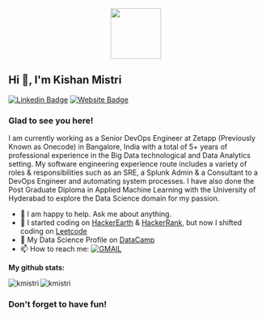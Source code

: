 <div id="header" align="center">
  <img src="https://media.giphy.com/media/M9gbBd9nbDrOTu1Mqx/giphy.gif" width="100"/>
</div>

## Hi 👋, I'm Kishan Mistri

[![Linkedin Badge](https://img.shields.io/badge/-LinkedIn-0e76a8?style=flat-square&logo=Linkedin&logoColor=white)](https://www.linkedin.com/in/kishan-mistri/)
[![Website Badge](https://img.shields.io/badge/Website-3b5998?style=flat-square&logo=google-chrome&logoColor=white)](https://kishan-mistri.netlify.app/)


### Glad to see you here! 

I am currently working as a Senior DevOps Engineer at Zetapp (Previously Known as Onecode) in Bangalore, India with a total of 5+ years of professional experience in the Big Data technological and Data Analytics setting. My software engineering experience route includes a variety of roles & responsibilities such as an SRE, a Splunk Admin & a Consultant to a DevOps Engineer and automating system processes. I have also done the Post Graduate Diploma in Applied Machine Learning with the University of Hyderabad to explore the Data Science domain for my passion.

- 💬 I am happy to help. Ask me about anything.
- 📝 I started coding on [HackerEarth](https://www.hackerearth.com/@14bit029) & [HackerRank](https://www.hackerrank.com/14bit029), but now I shifted coding on [Leetcode](https://leetcode.com/kmistri/)
- 📝 My Data Science Profile on [DataCamp](https://www.datacamp.com/profile/kmistri)
- 📫 How to reach me: [![GMAIL](https://img.shields.io/badge/-GMAIL-FF0000?style=flat-square&logo=gmail&logoColor=white)](mailto:kishan.mistri.111@gmail.com?subject=[GitHub]%20<SUBJECT>)

**My github stats:**
<div>
<div float="left"><p><img align="left" src="https://github-readme-stats.vercel.app/api/top-langs?username=KishanMistri&show_icons=true&locale=en&layout=compact" alt="kmistri" /></p></div>
<div float="right"><p><img align="center" src="https://github-readme-stats.vercel.app/api?username=KishanMistri&show_icons=true&locale=en" alt="kmistri" /></p></div>
</div>
<h3 align="left">Don't forget to have fun! </h3>
